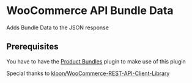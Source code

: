 # WooCommerce API Bundle Data

Adds Bundle Data to the JSON response

## Prerequisites

You have to have the [Product Bundles](http://www.woothemes.com/products/product-bundles/) plugin to make use of this plugin

Special thanks to [kloon/WooCommerce-REST-API-Client-Library](https://github.com/kloon/WooCommerce-REST-API-Client-Library)
